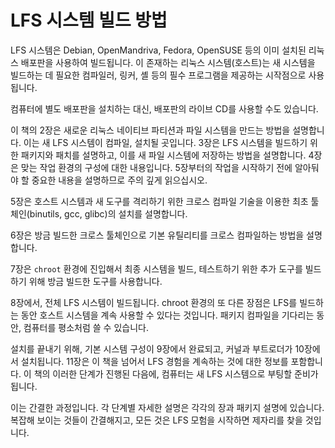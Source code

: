 # LFS 시스템 빌드 방법

LFS 시스템은 Debian, OpenMandriva, Fedora, OpenSUSE 등의 이미 설치된 리눅스 배포판을 사용하여 빌드됩니다. 이 존재하는 리눅스 시스템(호스트)는 새 시스템을 빌드하는 데 필요한 컴파일러, 링커, 셸 등의 필수 프로그램을 제공하는 시작점으로 사용됩니다. 


컴퓨터에 별도 배포판을 설치하는 대신, 배포판의 라이브 CD를 사용할 수도 있습니다.


이 책의 2장은 새로운 리눅스 네이티브 파티션과 파일 시스템을 만드는 방법을 설명합니다. 이는 새 LFS 시스템이 컴파일, 설치될 곳입니다. 3장은 LFS 시스템을 빌드하기 위한 패키지와 패치를 설명하고, 이를 새 파일 시스템에 저장하는 방법을 설명합니다. 4장은 맞는 작업 환경의 구성에 대한 내용입니다. 5장부터의 작업을 시작하기 전에 알아둬야 할 중요한 내용을 설명하므로 주의 깊게 읽으십시오.


5장은 호스트 시스템과 새 도구를 격리하기 위한 크로스 컴파일 기술을 이용한 최초 툴체인(binutils, gcc, glibc)의 설치를 설명합니다. 


6장은 방금 빌드한 크로스 툴체인으로 기본 유틸리티를 크로스 컴파일하는 방법을 설명합니다.


7장은 `chroot` 환경에 진입해서 최종 시스템을 빌드, 테스트하기 위한 추가 도구를 빌드하기 위해 방금 빌드한 도구를 사용합니다.


8장에서, 전체 LFS 시스템이 빌드됩니다. chroot 환경의 또 다른 장점은 LFS를 빌드하는 동안 호스트 시스템을 계속 사용할 수 있다는 것입니다. 패키지 컴파일을 기다리는 동안, 컴퓨터를 평소처럼 쓸 수 있습니다.


설치를 끝내기 위해, 기본 시스템 구성이 9장에서 완료되고, 커널과 부트로더가 10장에서 설치됩니다. 11장은 이 책을 넘어서 LFS 경험을 계속하는 것에 대한 정보를 포함합니다. 이 책의 이러한 단계가 진행된 다음에, 컴퓨터는 새 LFS 시스템으로 부팅할 준비가 됩니다.


이는 간결한 과정입니다. 각 단계별 자세한 설명은 각각의 장과 패키지 설명에 있습니다. 복잡해 보이는 것들이 간결해지고, 모든 것은 LFS 모험을 시작하면 제자리를 찾을 것입니다.